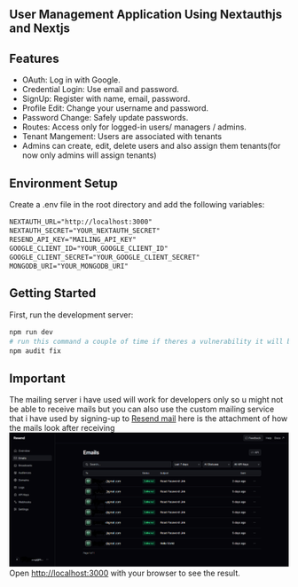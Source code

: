 ## User Management Application Using Nextauthjs and Nextjs  

## Features
- OAuth: Log in with Google.
- Credential Login: Use email and password.
- SignUp: Register with name, email, password.
- Profile Edit: Change your username and password.
- Password Change: Safely update passwords.
- Routes: Access only for logged-in users/ managers / admins.
- Tenant Mangement: Users are associated with tenants
- Admins can create, edit, delete users and also assign them tenants(for now only admins will assign tenants)

## Environment Setup
Create a .env file in the root directory and add the following variables:

```env
NEXTAUTH_URL="http://localhost:3000"
NEXTAUTH_SECRET="YOUR_NEXTAUTH_SECRET"
RESEND_API_KEY="MAILING_API_KEY"
GOOGLE_CLIENT_ID="YOUR_GOOGLE_CLIENT_ID"
GOOGLE_CLIENT_SECRET="YOUR_GOOGLE_CLIENT_SECRET"
MONGODB_URI="YOUR_MONGODB_URI"
```
## Getting Started

First, run the development server:

```bash
npm run dev
# run this command a couple of time if theres a vulnerability it will be fixed 
npm audit fix
```
## Important
The mailing server i have used will work for developers only so u might not be able to receive mails but you can also use the custom mailing service that i have used by signing-up to [Resend mail](https://resend.com/emails) here is the attachment of how the mails look after receiving
![Mail](./Screenshot%202024-04-21%20150413.png)
Open [http://localhost:3000](http://localhost:3000) with your browser to see the result.



